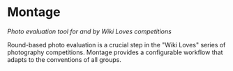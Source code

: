 # Montage

*Photo evaluation tool for and by Wiki Loves competitions*

Round-based photo evaluation is a crucial step in the "Wiki Loves"
series of photography competitions. Montage provides a configurable
workflow that adapts to the conventions of all groups.




